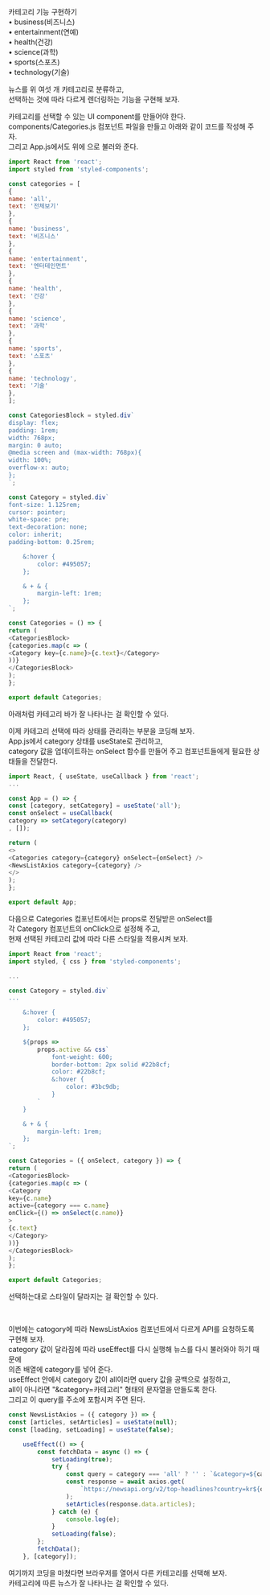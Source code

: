 카테고리 기능 구현하기<br/>
• business(비즈니스)<br/>
• entertainment(연예)<br/>
• health(건강)<br/>
• science(과학)<br/>
• sports(스포츠)<br/>
• technology(기술)<br/>

뉴스를 위 여섯 개 카테고리로 분류하고, <br/>
선택하는 것에 따라 다르게 렌더링하는 기능을 구현해 보자.<br/>

카테고리를 선택할 수 있는 UI component를 만들어야 한다. <br/>
components/Categories.js 컴포넌트 파일을 만들고 아래와 같이 코드를 작성해 주자. <br/>
그리고 App.js에서도 <NewsListAxios /> 위에 <Categories />으로 불러와 준다.<br/>

```javascript
import React from 'react';
import styled from 'styled-components';

const categories = [
{
name: 'all',
text: '전체보기'
},
{
name: 'business',
text: '비즈니스'
},
{
name: 'entertainment',
text: '엔터테인먼트'
},
{
name: 'health',
text: '건강'
},
{
name: 'science',
text: '과학'
},
{
name: 'sports',
text: '스포츠'
},
{
name: 'technology',
text: '기술'
},
];

const CategoriesBlock = styled.div`
display: flex;
padding: 1rem;
width: 768px;
margin: 0 auto;
@media screen and (max-width: 768px){
width: 100%;
overflow-x: auto;
};
`;

const Category = styled.div`
font-size: 1.125rem;
cursor: pointer;
white-space: pre;
text-decoration: none;
color: inherit;
padding-bottom: 0.25rem;

    &:hover {
        color: #495057;
    };

    & + & {
        margin-left: 1rem;
    };
`;

const Categories = () => {
return (
<CategoriesBlock>
{categories.map(c => (
<Category key={c.name}>{c.text}</Category>
))}
</CategoriesBlock>
);
};

export default Categories;
```
아래처럼 카테고리 바가 잘 나타나는 걸 확인할 수 있다. <br/>


이제 카테고리 선택에 따라 상태를 관리하는 부분을 코딩해 보자.  <br/>
App.js에서 category 상태를 useState로 관리하고,  <br/>
category 값을 업데이트하는 onSelect 함수를 만들어 주고 컴포넌트들에게 필요한 상태들을 전달한다. <br/>

```javascript
import React, { useState, useCallback } from 'react';
...

const App = () => {
const [category, setCategory] = useState('all');
const onSelect = useCallback(
category => setCategory(category)
, []);

return (
<>
<Categories category={category} onSelect={onSelect} />
<NewsListAxios category={category} />
</>
);
};

export default App;
```
다음으로 Categories 컴포넌트에서는 props로 전달받은 onSelect를 <br/>
각 Category 컴포넌트의 onClick으로 설정해 주고, <br/>
현재 선택된 카테고리 값에 따라 다른 스타일을 적용시켜 보자.<br/>

```javascript
import React from 'react';
import styled, { css } from 'styled-components';

...

const Category = styled.div`
...

    &:hover {
        color: #495057;
    };

    ${props =>
        props.active && css`
            font-weight: 600;
            border-bottom: 2px solid #22b8cf;
            color: #22b8cf;
            &:hover {
                color: #3bc9db;
            }
        `
    }

    & + & {
        margin-left: 1rem;
    };
`;

const Categories = ({ onSelect, category }) => {
return (
<CategoriesBlock>
{categories.map(c => (
<Category
key={c.name}
active={category === c.name}
onClick={() => onSelect(c.name)}
>
{c.text}
</Category>
))}
</CategoriesBlock>
);
};

export default Categories;
```
선택하는대로 스타일이 달라지는 걸 확인할 수 있다.<br/>

<br/>

이번에는 catogory에 따라 NewsListAxios 컴포넌트에서 다르게 API를 요청하도록 구현해 보자. <br/>
category 값이 달라짐에 따라 useEffect를 다시 실행해 뉴스를 다시 불러와야 하기 때문에 <br/>
의존 배열에 category를 넣어 준다. <br/>
useEffect 안에서 category 값이 all이라면 query 값을 공백으로 설정하고, <br/>
all이 아니라면 "&category=카테고리" 형태의 문자열을 만들도록 한다. <br/>
그리고 이 query를 주소에 포함시켜 주면 된다.<br/>


```javascript
const NewsListAxios = ({ category }) => {
const [articles, setArticles] = useState(null);
const [loading, setLoading] = useState(false);

    useEffect(() => {
        const fetchData = async () => {
            setLoading(true);
            try {
                const query = category === 'all' ? '' : `&category=${category}`;
                const response = await axios.get(
                    `https://newsapi.org/v2/top-headlines?country=kr${query}&apiKey=0a8c4202385d4ec1bb93b7e277b3c51f`
                );
                setArticles(response.data.articles);
            } catch (e) {
                console.log(e);
            }
            setLoading(false);
        };
        fetchData();
    }, [category]);
```
여기까지 코딩을 마쳤다면 브라우저를 열어서 다른 카테고리를 선택해 보자.<br/>
카테고리에 따른 뉴스가 잘 나타나는 걸 확인할 수 있다.<br/>



